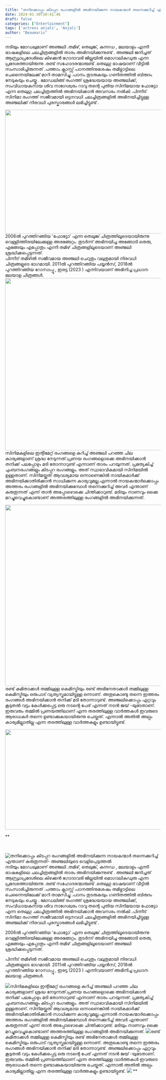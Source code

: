 ```yaml
---
title: "തനിക്കൊപ്പം കിടപ്പറ രംഗങ്ങളിൽ അഭിനയിക്കുന്ന നായകന്മാർ തന്നെക്കുറിച്ച് എന്താണ് കരുതുന്നത്- അഞ്ജലിയുടെ വെളിപ്പെടുത്തല്‍"
date: 2024-01-30T10:41:46
draft: false
categories: ["Entertainment"]
tags: ['actress anjali', 'Anjali']
author: "Beaumaris"
---
```


നടിയും മോഡലുമാണ് അഞ്ജലി .തമിഴ്, തെലുങ്ക്, കന്നഡ , മലയാളം എന്നീ ഭാഷകളിലെ ചലച്ചിത്രങ്ങളിൽ താരം അഭിനയിക്കുന്നുണ്ട് . അഞ്ജലി ജനിച്ചത് ആന്ധ്രാപ്രദേശിലെ കിഴക്കൻ ഗോദാവരി ജില്ലയിൽ മൊഗാലികുഡുരു എന്ന പ്രദേശത്തായിരുന്നു .രണ്ട് സഹോദരന്മാരുണ്ട് .തെലുഗു ഭാഷയാണ് വീട്ടിൽ സംസാരിച്ചിരുന്നത് .പത്താം ക്ലാസ്സ് പഠനത്തിനുശേഷം തമിഴ്നാട്ടിലെ ചെന്നൈയിലേക്ക് മാറി താമസിച്ചു .പഠനം തുടരുകയും ഗണിതത്തിൽ ബിരുദം നേടുകയും ചെയ്തു . മോഡലിങ്ങ് രംഗത്ത് ശ്രദ്ധേയയായ അഞ്ജലിക്ക്, സംവിധായകനായ ശിവ നാഗേശ്വരം റാവു തന്റെ പുതിയ സിനിമയായ ഫോട്ടോ എന്ന തെലുഗു ചലച്ചിത്രത്തിൽ അഭിനയിക്കാൻ അവസരം നൽകി .പിന്നീട് സിനിമാ രംഗത്ത് സജീവമായി ഒട്ടനവധി ചലച്ചിത്രങ്ങളിൽ അഭിനയിച്ചിട്ടുള്ള അഞ്ജലിക്ക് നിരവധി പുരസ്കാരങ്ങൾ ലഭിച്ചിട്ടുണ്ട് .
<div><img class="size-full wp-image-440232 aligncenter" src="https://cdn.boolokam.com/articles/2024/01/wffwwww.jpg" alt="" width="600" height="400" />2006ല്‍ പുറത്തിറങ്ങിയ 'ഫോട്ടോ' എന്ന തെലുങ്ക് ചിത്രത്തിലൂടെയായിരുന്നു വെള്ളിത്തിരയിലേക്കുള്ള അരങ്ങേറ്റം. തുടര്‍ന്ന് അഭിനയിച്ച അങ്ങോടി തെരു, എങ്ങേയും എപ്പോതും എന്നീ തമിഴ് ചിത്രങ്ങളിലൂടെയാണ് അഞ്ജലി ശ്രദ്ധിക്കപ്പെടുന്നത്.</div>
<div>പിന്നീട് തമിഴില്‍ സജീവമായ അഞ്ജലി ചെറുതും വലുതുമായി നിരവധി ചിത്രങ്ങളുടെ ഭാഗമായി. 2011ല്‍ പുറത്തിറങ്ങിയ പയ്യന്‍സ്, 2018ല്‍ പുറത്തിറങ്ങിയ റോസാപ്പൂ , ഇരട്ട (2023 ) എന്നിവയാണ് അഭിനിച്ച പ്രധാന മലയാള ചിത്രങ്ങള്‍.</div>
<img class="wp-image-440233 aligncenter" src="https://cdn.boolokam.com/articles/2024/01/wfwffwfw-1.jpg" alt="" width="637" height="557" />സിനിമകളിലെ ഇന്റിമേറ്റ് രംഗങ്ങളെ കുറിച്ച് അഞ്ജലി പറഞ്ഞ ചില കാര്യങ്ങളാണ് ശ്രദ്ധ നേടുന്നത്.പ്രണയ രംഗങ്ങളൊക്കെ അഭിനയിക്കാൻ തനിക്ക് പലപ്പോഴും മടി തോന്നാറുണ്ട് എന്നാണ് താരം പറയുന്നത്. പ്രത്യേകിച്ച് ചുംബനരംഗങ്ങളും കിടപ്പറ രംഗങ്ങളും. അത് സ്വാഭാവികമായി സിനിമയിൽ ഉള്ളതാണ്. സിനിമയ്ക്കത് ആവശ്യമായ ഒന്നാണെങ്കിൽ നായികമാർക്ക് അഭിനയിക്കാതിരിക്കാൻ സാധിക്കുന്ന കാര്യവുമല്ല.എന്നാൽ നായകന്മാർക്കൊപ്പം അത്തരം രംഗങ്ങളിൽ അഭിനയിക്കുമ്പോൾ തന്നെക്കുറിച്ച് അവർ എന്താണ് കരുതുന്നത് എന്ന് താൻ അപ്പോഴൊക്കെ ചിന്തിക്കാറുണ്ട്. മടിയും നാണവും ഒക്കെ മറച്ചുവെച്ചുകൊണ്ടാണ് അത്തരത്തിലുള്ള രംഗങ്ങളിൽ അഭിനയിക്കുന്നത്.

<img class="alignnone size-full wp-image-440234" src="https://cdn.boolokam.com/articles/2024/01/dddddd-3.jpg" alt="" width="696" height="586" />രണ്ട് കമിതാക്കൾ തമ്മിലുള്ള കെമിസ്ട്രിയും രണ്ട് അഭിനേതാക്കൾ തമ്മിലുള്ള കെമിസ്ട്രിയും ഒരുപാട് വ്യത്യസ്തമായിട്ടുള്ള ഒന്നാണ്. അതുകൊണ്ടു തന്നെ ഇത്തരം രംഗങ്ങൾ അഭിനയിക്കാൻ തനിക്ക് മടി തോന്നാറുണ്ട്. അഞ്ജലിക്കൊപ്പം ഏറ്റവും കൂടുതൽ വട്ടം കേൾക്കപ്പെട്ട ഒരു നടന്റെ പേര് എന്നത് നടൻ ജയ് -യുടേതാണ്. ഇരുവരും തമ്മിൽ പ്രണയത്തിലാണ് എന്ന തരത്തിലുള്ള വാർത്തകൾ ഇവരുടെ ആരാധകർ തന്നെ ഉണ്ടാക്കുകയായിരുന്നു ചെയ്തത്. എന്നാല്‍ അതില്‍ അല്പം കാര്യമില്ലാതില്ല എന്ന തരത്തിലുള്ള വാര്‍ത്തകളും ഉണ്ടായിട്ടുണ്ട്.

<img class="size-full wp-image-440235 aligncenter" src="https://cdn.boolokam.com/articles/2024/01/sfwwf.jpg" alt="" width="600" height="324" />

**

&nbsp;


![തനിക്കൊപ്പം കിടപ്പറ രംഗങ്ങളിൽ അഭിനയിക്കുന്ന നായകന്മാർ തന്നെക്കുറിച്ച് എന്താണ് കരുതുന്നത്- അഞ്ജലിയുടെ വെളിപ്പെടുത്തല്‍](https://cdn.boolokam.com/articles/2024/01/wffwwww.jpg)നടിയും മോഡലുമാണ് അഞ്ജലി .തമിഴ്, തെലുങ്ക്, കന്നഡ , മലയാളം എന്നീ ഭാഷകളിലെ ചലച്ചിത്രങ്ങളിൽ താരം അഭിനയിക്കുന്നുണ്ട് . അഞ്ജലി ജനിച്ചത് ആന്ധ്രാപ്രദേശിലെ കിഴക്കൻ ഗോദാവരി ജില്ലയിൽ മൊഗാലികുഡുരു എന്ന പ്രദേശത്തായിരുന്നു .രണ്ട് സഹോദരന്മാരുണ്ട് .തെലുഗു ഭാഷയാണ് വീട്ടിൽ സംസാരിച്ചിരുന്നത് .പത്താം ക്ലാസ്സ് പഠനത്തിനുശേഷം തമിഴ്നാട്ടിലെ ചെന്നൈയിലേക്ക് മാറി താമസിച്ചു .പഠനം തുടരുകയും ഗണിതത്തിൽ ബിരുദം നേടുകയും ചെയ്തു . മോഡലിങ്ങ് രംഗത്ത് ശ്രദ്ധേയയായ അഞ്ജലിക്ക്, സംവിധായകനായ ശിവ നാഗേശ്വരം റാവു തന്റെ പുതിയ സിനിമയായ ഫോട്ടോ എന്ന തെലുഗു ചലച്ചിത്രത്തിൽ അഭിനയിക്കാൻ അവസരം നൽകി .പിന്നീട് സിനിമാ രംഗത്ത് സജീവമായി ഒട്ടനവധി ചലച്ചിത്രങ്ങളിൽ അഭിനയിച്ചിട്ടുള്ള അഞ്ജലിക്ക് നിരവധി പുരസ്കാരങ്ങൾ ലഭിച്ചിട്ടുണ്ട് . 

2006ല്‍ പുറത്തിറങ്ങിയ 'ഫോട്ടോ' എന്ന തെലുങ്ക് ചിത്രത്തിലൂടെയായിരുന്നു വെള്ളിത്തിരയിലേക്കുള്ള അരങ്ങേറ്റം. തുടര്‍ന്ന് അഭിനയിച്ച അങ്ങോടി തെരു, എങ്ങേയും എപ്പോതും എന്നീ തമിഴ് ചിത്രങ്ങളിലൂടെയാണ് അഞ്ജലി ശ്രദ്ധിക്കപ്പെടുന്നത്.

പിന്നീട് തമിഴില്‍ സജീവമായ അഞ്ജലി ചെറുതും വലുതുമായി നിരവധി ചിത്രങ്ങളുടെ ഭാഗമായി. 2011ല്‍ പുറത്തിറങ്ങിയ പയ്യന്‍സ്, 2018ല്‍ പുറത്തിറങ്ങിയ റോസാപ്പൂ , ഇരട്ട (2023 ) എന്നിവയാണ് അഭിനിച്ച പ്രധാന മലയാള ചിത്രങ്ങള്‍.

![](https://cdn.boolokam.com/articles/2024/01/wfwffwfw-1.jpg)സിനിമകളിലെ ഇന്റിമേറ്റ് രംഗങ്ങളെ കുറിച്ച് അഞ്ജലി പറഞ്ഞ ചില കാര്യങ്ങളാണ് ശ്രദ്ധ നേടുന്നത്.പ്രണയ രംഗങ്ങളൊക്കെ അഭിനയിക്കാൻ തനിക്ക് പലപ്പോഴും മടി തോന്നാറുണ്ട് എന്നാണ് താരം പറയുന്നത്. പ്രത്യേകിച്ച് ചുംബനരംഗങ്ങളും കിടപ്പറ രംഗങ്ങളും. അത് സ്വാഭാവികമായി സിനിമയിൽ ഉള്ളതാണ്. സിനിമയ്ക്കത് ആവശ്യമായ ഒന്നാണെങ്കിൽ നായികമാർക്ക് അഭിനയിക്കാതിരിക്കാൻ സാധിക്കുന്ന കാര്യവുമല്ല.എന്നാൽ നായകന്മാർക്കൊപ്പം അത്തരം രംഗങ്ങളിൽ അഭിനയിക്കുമ്പോൾ തന്നെക്കുറിച്ച് അവർ എന്താണ് കരുതുന്നത് എന്ന് താൻ അപ്പോഴൊക്കെ ചിന്തിക്കാറുണ്ട്. മടിയും നാണവും ഒക്കെ മറച്ചുവെച്ചുകൊണ്ടാണ് അത്തരത്തിലുള്ള രംഗങ്ങളിൽ അഭിനയിക്കുന്നത്. ![](https://cdn.boolokam.com/articles/2024/01/dddddd-3.jpg)രണ്ട് കമിതാക്കൾ തമ്മിലുള്ള കെമിസ്ട്രിയും രണ്ട് അഭിനേതാക്കൾ തമ്മിലുള്ള കെമിസ്ട്രിയും ഒരുപാട് വ്യത്യസ്തമായിട്ടുള്ള ഒന്നാണ്. അതുകൊണ്ടു തന്നെ ഇത്തരം രംഗങ്ങൾ അഭിനയിക്കാൻ തനിക്ക് മടി തോന്നാറുണ്ട്. അഞ്ജലിക്കൊപ്പം ഏറ്റവും കൂടുതൽ വട്ടം കേൾക്കപ്പെട്ട ഒരു നടന്റെ പേര് എന്നത് നടൻ ജയ് -യുടേതാണ്. ഇരുവരും തമ്മിൽ പ്രണയത്തിലാണ് എന്ന തരത്തിലുള്ള വാർത്തകൾ ഇവരുടെ ആരാധകർ തന്നെ ഉണ്ടാക്കുകയായിരുന്നു ചെയ്തത്. എന്നാല്‍ അതില്‍ അല്പം കാര്യമില്ലാതില്ല എന്ന തരത്തിലുള്ള വാര്‍ത്തകളും ഉണ്ടായിട്ടുണ്ട്. ![](https://cdn.boolokam.com/articles/2024/01/sfwwf.jpg) ** 
